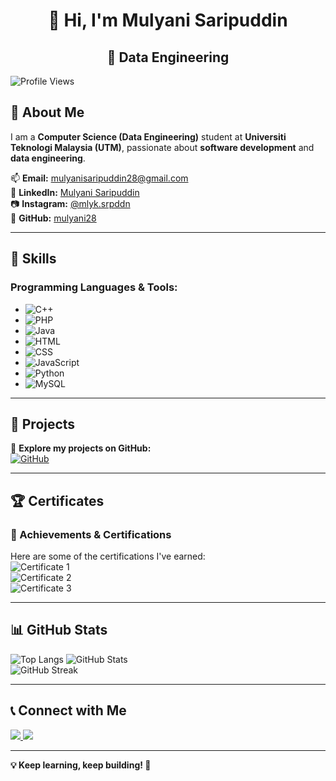 <h1 align = "center">👋 Hi, I'm Mulyani Saripuddin</h1> 
<h2 align = "center" style = "bold">🚀 Data Engineering </h2> 

![Profile Views](https://komarev.com/ghpvc/?username=mulyani28&label=Profile%20views&color=0e75b6&style=flat)

## 📝 About Me  
I am a **Computer Science (Data Engineering)** student at **Universiti Teknologi Malaysia (UTM)**, passionate about **software development** and **data engineering**.

📫 **Email:** [mulyanisaripuddin28@gmail.com](mailto:mulyanisaripuddin28@gmail.com)  
🔗 **LinkedIn:** [Mulyani Saripuddin](https://www.linkedin.com/in/mulyani-saripuddin-387684261/)  
📷 **Instagram:** [@mlyk.srpddn](https://instagram.com/mlyk.srpddn)  
🐙 **GitHub:** [mulyani28](https://github.com/Mulyani28)  

---

## 🔧 Skills  
### Programming Languages & Tools:  
- ![C++](https://img.shields.io/badge/-C++-00599C?style=flat&logo=c%2B%2B&logoColor=white)
- ![PHP](https://img.shields.io/badge/-PHP-777BB4?style=flat&logo=php&logoColor=white)
- ![Java](https://img.shields.io/badge/-Java-007396?style=flat&logo=java&logoColor=white)
- ![HTML](https://img.shields.io/badge/-HTML5-E34F26?style=flat&logo=html5&logoColor=white)
- ![CSS](https://img.shields.io/badge/-CSS3-1572B6?style=flat&logo=css3)
- ![JavaScript](https://img.shields.io/badge/-JavaScript-F7DF1E?style=flat&logo=javascript&logoColor=black)
- ![Python](https://img.shields.io/badge/-Python-3776AB?style=flat&logo=python&logoColor=white)
- ![MySQL](https://img.shields.io/badge/-MySQL-4479A1?style=flat&logo=mysql&logoColor=white)

---

## 📂 Projects  
🚀 **Explore my projects on GitHub:**  
[![GitHub](https://img.shields.io/badge/GitHub-Profile-blue?style=flat&logo=github)](https://github.com/mulyani28)

---

## 🏆 Certificates  
### 📜 Achievements & Certifications  
Here are some of the certifications I've earned:  
![Certificate 1](cert1.jpg)  
![Certificate 2](cert2.jpg)  
![Certificate 3](cert3.jpg)  


---

## 📊 GitHub Stats  
![Top Langs](https://github-readme-stats.vercel.app/api/top-langs/?username=mulyani28&layout=compact&theme=blueberry)  ![GitHub Stats](https://github-readme-stats.vercel.app/api?username=mulyani28&show_icons=true&theme=blueberry)  
![GitHub Streak](https://github-readme-streak-stats.herokuapp.com/?user=mulyani28&theme=blueberry)

---

## 📞 Connect with Me  
<a href="https://www.linkedin.com/in/mulyani-saripuddin-387684261/" target="_blank">
  <img src="https://img.shields.io/badge/LinkedIn-Connect-blue?style=for-the-badge&logo=linkedin" />
</a>
<a href="https://instagram.com/mlyk.srpddn" target="_blank">
  <img src="https://img.shields.io/badge/Instagram-Follow-E4405F?style=for-the-badge&logo=instagram&logoColor=white" />
</a>

---

**💡 Keep learning, keep building! 🚀**
